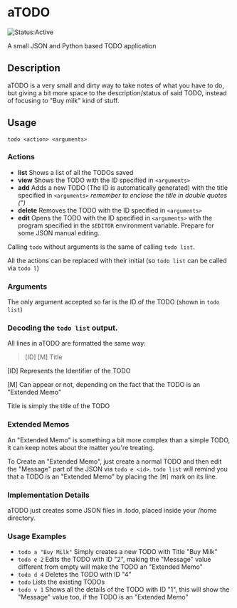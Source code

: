 # aTODO

![Status:Active](https://img.shields.io/badge/Project_Status-Active-brightgreen.svg)

A small JSON and Python based TODO application

## Description
aTODO is a very small and dirty way to take notes of what you have to do, but giving a bit more space to the description/status of said TODO, instead of focusing to "Buy milk" kind of stuff.

## Usage
`todo <action> <arguments>`

### Actions
- **list** Shows a list of all the TODOs saved
- **view** Shows the TODO with the ID specified in `<arguments>`
- **add** Adds a new TODO (The ID is automatically generated) with the title specified in `<arguments>` *remember to enclose the title in double quotes (")*
- **delete** Removes the TODO with the ID specified in `<arguments>`
- **edit** Opens the TODO with the ID specified in `<arguments>` with the program specified in the `$EDITOR` environment variable. Prepare for some JSON manual editing.

Calling `todo` without arguments is the same of calling `todo list`.

All the actions can be replaced with their initial (so `todo list` can be called via `todo l`)

### Arguments
The only argument accepted so far is the ID of the TODO (shown in `todo list`)

### Decoding the `todo list` output.
All lines in aTODO are formatted the same way:
> [ID] [M] Title

[ID] Represents the Identifier of the TODO

[M] Can appear or not, depending on the fact that the TODO is an "Extended Memo"

Title is simply the title of the TODO


### Extended Memos
An "Extended Memo" is something a bit more complex than a simple TODO, it can keep notes about the matter you're treating.

To Create an "Extended Memo", just create a normal TODO and then edit the "Message" part of the JSON via `todo e <id>`.
`todo list` will remind you that a TODO is an "Extended Memo" by placing the `[M]` mark on its line.

### Implementation Details
aTODO just creates some JSON files in .todo, placed inside your /home directory.

### Usage Examples
- `todo a "Buy Milk"` Simply creates a new TODO with Title "Buy Milk"
- `todo e 2` Edits the TODO with ID "2", making the "Message" value different from empty will make the TODO an "Extended Memo"
- `todo d 4` Deletes the TODO with ID "4"
- `todo` Lists the existing TODOs
- `todo v 1` Shows all the details of the TODO with ID "1", this will show the "Message" value too, if the TODO is an "Extended Memo"
